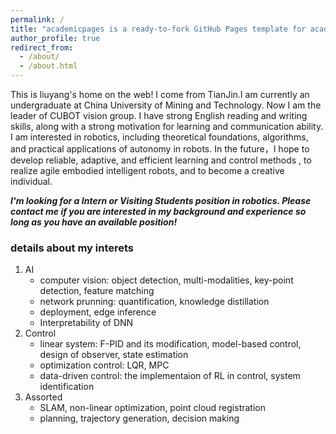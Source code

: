 ```yaml
---
permalink: /
title: "academicpages is a ready-to-fork GitHub Pages template for academic personal websites"
author_profile: true
redirect_from: 
  - /about/
  - /about.html
---
```


This is liuyang's home on the web!
I come from TianJin.I am currently an undergraduate at China University of Mining and Technology.
Now I am the leader of CUBOT vision group. I have strong English reading and writing skills, along with a strong motivation for learning and communication ability. I am interested in robotics, including theoretical foundations, algorithms, and practical applications of autonomy in robots. In the future，I hope to develop reliable, adaptive, and efficient learning and control methods , to realize agile embodied intelligent robots, and to become a creative individual.

***I'm looking for a Intern or Visiting Students position in robotics. Please contact me if you are interested in my background and experience so long as you have an available position!***

### details about my interets
1. AI
   - computer vision: object detection, multi-modalities, key-point detection, feature matching
   - network prunning: 
quantification, knowledge distillation
   - deployment, edge inference
   - Interpretability of DNN
2. Control
   - linear system:
   F-PID and its modification, model-based control, design of observer, state estimation
   - optimization control: LQR, MPC
   - data-driven control: the implementaion of RL in control, system identification
3. Assorted
   - SLAM, non-linear optimization, point cloud registration
   - planning, trajectory generation, decision making


